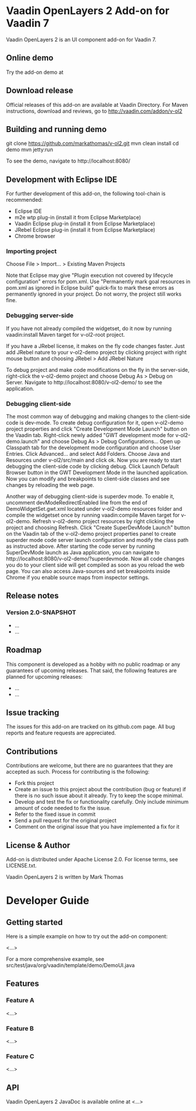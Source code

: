 # Vaadin OpenLayers 2 Add-on for Vaadin 7

Vaadin OpenLayers 2 is an UI component add-on for Vaadin 7.

## Online demo

Try the add-on demo at <url of the online demo>

## Download release

Official releases of this add-on are available at Vaadin Directory. For Maven instructions, download and reviews, go to http://vaadin.com/addon/v-ol2

## Building and running demo

git clone https://github.com/markathomas/v-ol2.git
mvn clean install
cd demo
mvn jetty:run

To see the demo, navigate to http://localhost:8080/

## Development with Eclipse IDE

For further development of this add-on, the following tool-chain is recommended:
- Eclipse IDE
- m2e wtp plug-in (install it from Eclipse Marketplace)
- Vaadin Eclipse plug-in (install it from Eclipse Marketplace)
- JRebel Eclipse plug-in (install it from Eclipse Marketplace)
- Chrome browser

### Importing project

Choose File > Import... > Existing Maven Projects

Note that Eclipse may give "Plugin execution not covered by lifecycle configuration" errors for pom.xml. Use "Permanently mark goal resources in pom.xml as ignored in Eclipse build" quick-fix to mark these errors as permanently ignored in your project. Do not worry, the project still works fine.

### Debugging server-side

If you have not already compiled the widgetset, do it now by running vaadin:install Maven target for v-ol2-root project.

If you have a JRebel license, it makes on the fly code changes faster. Just add JRebel nature to your v-ol2-demo project by clicking project with right mouse button and choosing JRebel > Add JRebel Nature

To debug project and make code modifications on the fly in the server-side, right-click the v-ol2-demo project and choose Debug As > Debug on Server. Navigate to http://localhost:8080/v-ol2-demo/ to see the application.

### Debugging client-side

The most common way of debugging and making changes to the client-side code is dev-mode. To create debug configuration for it, open v-ol2-demo project properties and click "Create Development Mode Launch" button on the Vaadin tab. Right-click newly added "GWT development mode for v-ol2-demo.launch" and choose Debug As > Debug Configurations... Open up Classpath tab for the development mode configuration and choose User Entries. Click Advanced... and select Add Folders. Choose Java and Resources under v-ol2/src/main and click ok. Now you are ready to start debugging the client-side code by clicking debug. Click Launch Default Browser button in the GWT Development Mode in the launched application. Now you can modify and breakpoints to client-side classes and see changes by reloading the web page.

Another way of debugging client-side is superdev mode. To enable it, uncomment devModeRedirectEnabled line from the end of DemoWidgetSet.gwt.xml located under v-ol2-demo resources folder and compile the widgetset once by running vaadin:compile Maven target for v-ol2-demo. Refresh v-ol2-demo project resources by right clicking the project and choosing Refresh. Click "Create SuperDevMode Launch" button on the Vaadin tab of the v-ol2-demo project properties panel to create superder mode code server launch configuration and modify the class path as instructed above. After starting the code server by running SuperDevMode launch as Java application, you can navigate to http://localhost:8080/v-ol2-demo/?superdevmode. Now all code changes you do to your client side will get compiled as soon as you reload the web page. You can also access Java-sources and set breakpoints inside Chrome if you enable source maps from inspector settings.


## Release notes

### Version 2.0-SNAPSHOT
- ...
- ...

## Roadmap

This component is developed as a hobby with no public roadmap or any guarantees of upcoming releases. That said, the following features are planned for upcoming releases:
- ...
- ...

## Issue tracking

The issues for this add-on are tracked on its github.com page. All bug reports and feature requests are appreciated.

## Contributions

Contributions are welcome, but there are no guarantees that they are accepted as such. Process for contributing is the following:
- Fork this project
- Create an issue to this project about the contribution (bug or feature) if there is no such issue about it already. Try to keep the scope minimal.
- Develop and test the fix or functionality carefully. Only include minimum amount of code needed to fix the issue.
- Refer to the fixed issue in commit
- Send a pull request for the original project
- Comment on the original issue that you have implemented a fix for it

## License & Author

Add-on is distributed under Apache License 2.0. For license terms, see LICENSE.txt.

Vaadin OpenLayers 2 is written by Mark Thomas

# Developer Guide

## Getting started

Here is a simple example on how to try out the add-on component:

<...>

For a more comprehensive example, see src/test/java/org/vaadin/template/demo/DemoUI.java

## Features

### Feature A

<...>

### Feature B

<...>

### Feature C

<...>

## API

Vaadin OpenLayers 2 JavaDoc is available online at <...>
